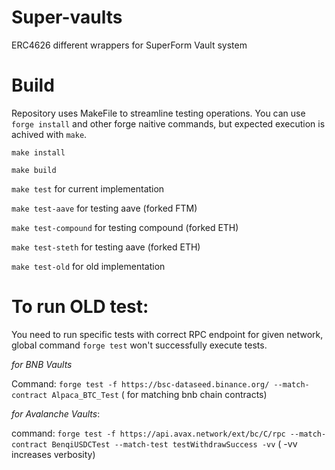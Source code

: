 # Super-vaults

ERC4626 different wrappers for SuperForm Vault system

# Build

Repository uses MakeFile to streamline testing operations. You can use `forge install` and other forge naitive commands, but expected execution is achived with `make`.

`make install`

`make build`

`make test` for current implementation

`make test-aave` for testing aave (forked FTM)

`make test-compound` for testing compound (forked ETH)

`make test-steth` for testing aave (forked ETH)

`make test-old` for old implementation

# To run OLD test:

You need to run specific tests with correct RPC endpoint for given network, global command `forge test` won't successfully execute tests.

_for BNB Vaults_

Command: `forge test -f https://bsc-dataseed.binance.org/ --match-contract Alpaca_BTC_Test` ( for matching bnb chain contracts)

_for Avalanche Vaults_:

command: `forge test -f https://api.avax.network/ext/bc/C/rpc --match-contract BenqiUSDCTest --match-test testWithdrawSuccess -vv` ( -vv increases verbosity)